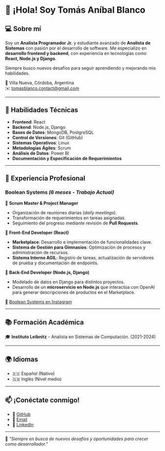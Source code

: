 # 👋 ¡Hola! Soy Tomás Aníbal Blanco  

## 💻 Sobre mí  
Soy un **Analista Programador Jr.** y estudiante avanzado de **Analista de Sistemas** con pasión por el desarrollo de software. Me especializo en **desarrollo frontend y backend**, con experiencia en tecnologías como **React, Node.js y Django**.  

Siempre busco nuevos desafíos para seguir aprendiendo y mejorando mis habilidades.  

📍 Villa Nueva, Córdoba, Argentina  
✉️ [tomasblanco.contact@gmail.com](mailto:tomasblanco.contact@gmail.com)  

---

## 🚀 Habilidades Técnicas  

- **Frontend**: React  
- **Backend**: Node.js, Django  
- **Bases de Datos**: MongoDB, PostgreSQL  
- **Control de Versiones**: Git (GitHub)  
- **Sistemas Operativos**: Linux  
- **Metodologías Ágiles**: Scrum  
- **Análisis de Datos**: Power BI  
- **Documentación y Especificación de Requerimientos**  

---

## 💼 Experiencia Profesional  

### Boolean Systems _(6 meses - Trabajo Actual)_  
📌 **Scrum Master & Project Manager**  
- Organización de reuniones diarias (_daily meetings_).  
- Transformación de requerimientos en tareas asignadas.  
- Seguimiento del progreso mediante revisión de **Pull Requests**.  

📌 **Front-End Developer (React)**  
- **Marketplace**: Desarrollo e implementación de funcionalidades clave.  
- **Sistema de Gestión para Gimnasios**: Optimización de procesos y administración de recursos.  
- **Sistema Interno AGIL**: Registro de tareas, actualización de servidores de prueba y documentación de endpoints.  

📌 **Back-End Developer (Node.js, Django)**  
- Modelado de datos en Django para distintos proyectos.  
- Desarrollo de un **microservicio en Node.js** que interactúa con OpenAI para generar descripciones de productos en el Marketplace.  

🔗 [Boolean Systems en Instagram](https://www.instagram.com/boolean_systems/)  

---

## 📚 Formación Académica  

🎓 **Instituto Leibnitz** – Analista en Sistemas de Computación. (2021-2024) 

---

## 🌍 Idiomas  
- 🇪🇸 Español (Nativo)  
- 🇬🇧 Inglés (Nivel medio)  

---

## 📫 ¡Conéctate conmigo!  

- 🔗 [GitHub](https://github.com/yhakkk) 
- 📩 [Email](mailto:tomasblanco.contact@gmail.com)  
- 💼 [LinkedIn](https://www.linkedin.com/in/tomasblanco19/) 

---

🚀 _"Siempre en busca de nuevos desafíos y oportunidades para crecer como desarrollador."_  
